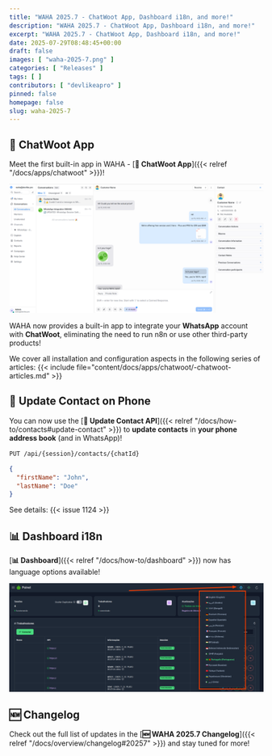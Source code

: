```yaml
---
title: "WAHA 2025.7 - ChatWoot App, Dashboard i18n, and more!"
description: "WAHA 2025.7 - ChatWoot App, Dashboard i18n, and more!"
excerpt: "WAHA 2025.7 - ChatWoot App, Dashboard i18n, and more!"
date: 2025-07-29T08:48:45+00:00
draft: false
images: [ "waha-2025-7.png" ]
categories: [ "Releases" ]
tags: [ ]
contributors: [ "devlikeapro" ]
pinned: false
homepage: false
slug: waha-2025-7
---
```


## 🧩 ChatWoot App
Meet the first built-in app in WAHA - [**🧩 ChatWoot App**]({{< relref "/docs/apps/chatwoot" >}})!

![](chatwoot-overview.png)


WAHA now provides a built-in app to integrate your **WhatsApp** account with **ChatWoot**,
eliminating the need to run n8n or use other third-party products!

We cover all installation and configuration aspects in the following series of articles:
{{< include file="content/docs/apps/chatwoot/-chatwoot-articles.md" >}}

## 👤 Update Contact on Phone
You can now use the 
[**👤 Update Contact API**]({{< relref "/docs/how-to/contacts#update-contact" >}})
to **update contacts** in **your phone address book** (and in WhatsApp)!

```http request
PUT /api/{session}/contacts/{chatId}
```

```json { title="Body" }
{
  "firstName": "John",
  "lastName": "Doe"
}
```

See details: {{< issue 1124 >}}

## 📊 Dashboard i18n

[**📊 Dashboard**]({{< relref "/docs/how-to/dashboard" >}}) now has language options available!

![](dashboard-languages.png)

## 🆕 Changelog

Check out the full list of updates in the [**🆕 WAHA 2025.7 Changelog**]({{< relref "/docs/overview/changelog#20257" >}}) and stay tuned for more!
